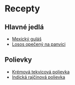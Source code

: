 # Recepty

## Hlavné jedlá

* [Mexický guláš](hlavne/mexicky_gulas.md)
* [Losos opečený na panvici](hlavne/losos.md)

## Polievky

* [Krémová tekvicová polievka](polievky/tekvicova.md)
* [Indická rajčinová polievka](polievky/indicka_rajcinova.md)

